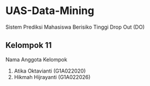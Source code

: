 # UAS-Data-Mining
Sistem Prediksi Mahasiswa Berisiko Tinggi Drop Out (DO)

## Kelompok 11
Nama Anggota Kelompok
1. Atika Oktavianti (G1A022020)
2. Hikmah Hijrayanti (G1A022026)
